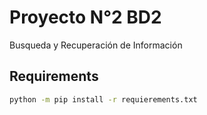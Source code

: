 # Proyecto N°2 BD2
Busqueda y Recuperación de Información

## Requirements
```bash
python -m pip install -r requierements.txt
```